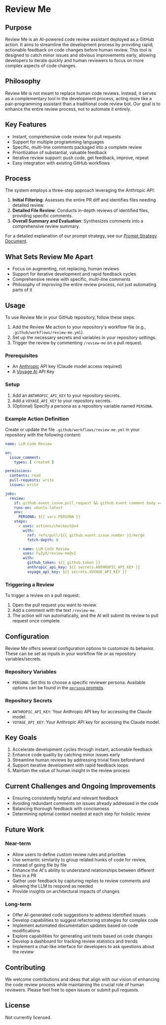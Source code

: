 # Review Me

## Purpose

Review Me is an AI-powered code review assistant deployed as a GitHub action. It aims to streamline the development process by providing rapid, actionable feedback on code changes before human review. This tool is designed to catch minor issues and obvious improvements early, allowing developers to iterate quickly and human reviewers to focus on more complex aspects of code changes.

## Philosophy

Review Me is not meant to replace human code reviews. Instead, it serves as a complementary tool in the development process, acting more like a pair-programming assistant than a traditional code review bot. Our goal is to enhance the entire review process, not to automate it entirely.

## Key Features

- Instant, comprehensive code review for pull requests
- Support for multiple programming languages
- Specific, multi-line comments packaged into a complete review
- Prioritization of substantial, valuable feedback
- Iterative review support: push code, get feedback, improve, repeat
- Easy integration with existing GitHub workflows

## Process

The system employs a three-step approach leveraging the Anthropic API:

1. **Initial Filtering**: Assesses the entire PR diff and identifies files needing detailed review.
2. **Detailed File Review**: Conducts in-depth reviews of identified files, providing specific comments.
3. **Overall Summary and Evaluation**: Synthesizes comments into a comprehensive review summary.

For a detailed explanation of our prompt strategy, see our [Prompt Strategy Document](./docs/prompt-strategy.md).

## What Sets Review Me Apart

- Focus on augmenting, not replacing, human reviews
- Support for iterative development and rapid feedback cycles
- Comprehensive review with specific, multi-line comments
- Philosophy of improving the entire review process, not just automating parts of it

## Usage

To use Review Me in your GitHub repository, follow these steps:

1. Add the Review Me action to your repository's workflow file (e.g., `.github/workflows/review-me.yml`).
2. Set up the necessary secrets and variables in your repository settings.
3. Trigger the review by commenting `/review-me` on a pull request.

### Prerequisites

- An [Anthropic](https://www.anthropic.com/) API key (Claude model access required)
- A [Voyage AI](https://www.voyageai.com) API Key

### Setup

1. Add an `ANTHROPIC_API_KEY` to your repository secrets.
1. Add a `VOYAGE_API_KEY` to your repository secrets.
2. (Optional) Specify a persona as a repository variable named `PERSONA`.

### Example Action Definition

Create or update the file `.github/workflows/review-me.yml` in your repository with the following content:

```yaml
name: LLM Code Review

on:
  issue_comment:
    types: [ created ]

permissions:
  contents: read
  pull-requests: write
  issues: write

jobs:
  review:
    if: github.event.issue.pull_request && github.event.comment.body == '/review-me'
    runs-on: ubuntu-latest
    env:
      PERSONA: ${{ vars.PERSONA }}
    steps:
      - uses: actions/checkout@v4
        with:
          ref: refs/pull/${{ github.event.issue.number }}/merge
          fetch-depth: 0

      - name: LLM Code Review
        uses: FyZyX/review-me@v1
        with:
          github_token: ${{ github.token }}
          anthropic_api_key: ${{ secrets.ANTHROPIC_API_KEY }}
          voyage_api_key: ${{ secrets.VOYAGE_API_KEY }}
```

### Triggering a Review

To trigger a review on a pull request:

1. Open the pull request you want to review.
2. Add a comment with the text `/review-me`.
3. The action will run automatically, and the AI will submit its review to pull request once complete.

## Configuration

Review Me offers several configuration options to customize its behavior.
These can be set as inputs in your workflow file or as repository variables/secrets.

### Repository Variables

- `PERSONA`: Set this to choose a specific reviewer persona.
  Available options can be found in the [`persona` prompts](./src/ai/prompts/persona).

### Repository Secrets

- `ANTHROPIC_API_KEY`: Your Anthropic API key for accessing the Claude model.
- `VOYAGE_API_KEY`: Your Anthropic API key for accessing the Claude model.

## Key Goals

1. Accelerate development cycles through instant, actionable feedback
2. Enhance code quality by catching minor issues early
3. Streamline human reviews by addressing trivial fixes beforehand
4. Support iterative development with rapid feedback loops
5. Maintain the value of human insight in the review process

## Current Challenges and Ongoing Improvements

- Ensuring consistently helpful and relevant feedback
- Avoiding redundant comments on issues already addressed in the code
- Balancing thorough feedback with conciseness
- Determining optimal context needed at each step for holistic review

## Future Work

### Near-term

- Allow users to define custom review rules and priorities
- Use semantic similarity to group related hunks of code for review, instead of going file by file
- Enhance the AI's ability to understand relationships between different files in a PR
- Gather user feedback by capturing replies to review comments and allowing the LLM to respond as needed
- Provide insights on architectural impacts of changes

### Long-term

- Offer AI-generated code suggestions to address identified issues
- Develop capabilities to suggest refactoring strategies for complex code
- Implement automated documentation updates based on code modifications
- Explore capabilities for generating unit tests based on code changes
- Develop a dashboard for tracking review statistics and trends
- Implement a chat-like interface for developers to ask questions about the review

## Contributing

We welcome contributions and ideas that align with our vision of enhancing the code review process while maintaining the crucial role of human reviewers. Please feel free to open issues or submit pull requests.

## License

Not currently licensed.
